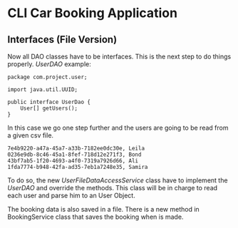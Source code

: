 # CLI Car Booking Application

## Interfaces (File Version)

Now all DAO classes have to be interfaces. This is the next step to do things properly.
_UserDAO_ example:
```
package com.project.user;

import java.util.UUID;

public interface UserDao {
    User[] getUsers();
}
```

In this case we go one step further and the users are going to be read from a given csv file.
```
7e4b9220-a47a-45a7-a33b-7182ee0dc30e, Leila
0236e9db-8c46-45a1-8fef-718d12e271f3, Bond
43bf7ab5-1f20-4693-a4f0-7319a7926d66, Ali
1fda7774-b948-42fa-ad35-7eb1a7248e35, Samira
```

To do so, the new _UserFileDataAccessService_ class have to implement the _UserDAO_ and override
the methods. This class will be in charge to read each user and parse him to an User Object.

The booking data is also saved in a file. There is a new method in BookingService class that saves the booking
when is made.